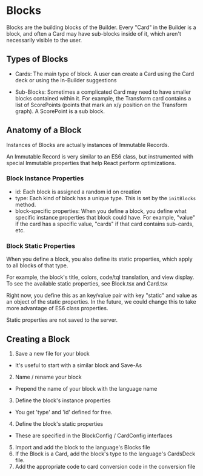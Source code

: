 # Blocks

Blocks are the building blocks of the Builder. Every "Card" in the Builder is a block,
and often a Card may have sub-blocks inside of it, which aren't necessarily visible to the user.

## Types of Blocks

  * Cards: The main type of block. A user can create a Card using the Card deck
  or using the in-Builder suggestions
  
  * Sub-Blocks: Sometimes a complicated Card may need to have smaller blocks
  contained within it. For example, the Transform card contains a list of ScorePoints
  (points that mark an x/y position on the Transform graph). A ScorePoint is a
  sub block.

## Anatomy of a Block

Instances of Blocks are actually instances of Immutable Records.

An Immutable Record is very similar to an ES6 class, but instrumented with
special Immutable properties that help React perform optimizations.

### Block Instance Properties

  * id: Each block is assigned a random id on creation
  * type: Each kind of block has a unique type. This is set by the `initBlocks` method.
  * block-specific properties: When you define a block, you define what
    specific instance properties that block could have. For example,
    "value" if the card has a specific value, "cards" if that card
    contains sub-cards, etc.

### Block Static Properties

When you define a block, you also define its static properties, which apply
to all blocks of that type.

For example, the block's title, colors, code/tql translation, and view display.
To see the available static properties, see Block.tsx and Card.tsx

Right now, you define this as an key/value pair with key "static" and value
as an object of the static properties. In the future, we could change this
to take more advantage of ES6 class properties.


Static properties are not saved to the server.


## Creating a Block

1. Save a new file for your block
  * It's useful to start with a similar block and Save-As
2. Name / rename your block
  * Prepend the name of your block with the language name
3. Define the block's instance properties
  * You get 'type' and 'id' defined for free.
4. Define the block's static properties
  * These are specified in the BlockConfig / CardConfig interfaces
5. Import and add the block to the language's Blocks file
6. If the Block is a Card, add the block's type to the language's
  CardsDeck file.
7. Add the appropriate code to card conversion code in the conversion file

